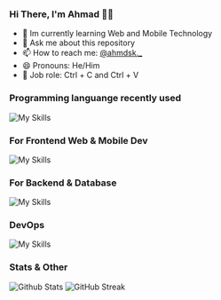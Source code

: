 ### Hi There, I'm Ahmad 👨‍💻
- 🌱 Im currently learning Web and Mobile Technology
- 💬 Ask me about this repository
- 📫 How to reach me: [@ahmdsk._](https://instagram.com/ahmdsk._)
- 😄 Pronouns: He/Him
- 💼 Job role: Ctrl + C and Ctrl + V

### Programming languange recently used
![My Skills](https://skillicons.dev/icons?i=php,javascript,typescript,dart,go&theme=light)

### For Frontend Web & Mobile Dev
![My Skills](https://skillicons.dev/icons?i=vue,react,next,tailwindcss,flutter&theme=light)

### For Backend & Database
![My Skills](https://skillicons.dev/icons?i=laravel,nodejs,expressjs,firebase,postgresql,redis,rabbitmq&theme=light)

### DevOps
![My Skills](https://skillicons.dev/icons?i=nginx,docker,ubuntu&theme=light)

### Stats & Other
![Github Stats](https://github-readme-stats.vercel.app/api?username=ahmdsk&show_icons=true&theme=nord&hide_border=true)
![GitHub Streak](https://github-readme-streak-stats.herokuapp.com?user=ahmdsk&theme=nord&hide_border=true)
